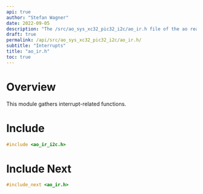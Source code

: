```yaml
---
api: true
author: "Stefan Wagner"
date: 2022-09-05
description: "The /src/ao_sys_xc32_pic32_i2c/ao_ir.h file of the ao real-time operating system."
draft: true
permalink: /api/src/ao_sys_xc32_pic32_i2c/ao_ir.h/
subtitle: "Interrupts"
title: "ao_ir.h"
toc: true
---
```


# Overview

This module gathers interrupt-related functions.

# Include

```c
#include <ao_ir_i2c.h>
```

# Include Next

```c
#include_next <ao_ir.h>
```
